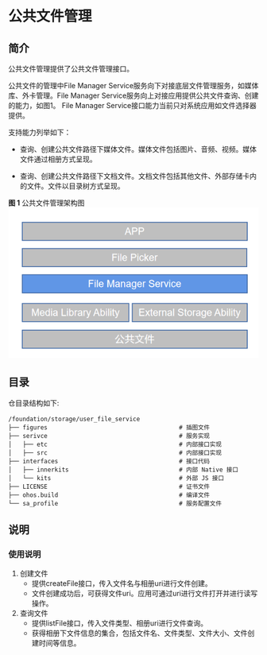 # 公共文件管理<a name="ZH-CN_TOPIC_0000001147574647"></a>

## 简介<a name="section1158716411637"></a>

公共文件管理提供了公共文件管理接口。

公共文件的管理中File Manager Service服务向下对接底层文件管理服务，如媒体库、外卡管理。File Manager Service服务向上对接应用提供公共文件查询、创建的能力，如图1。 File Manager Service接口能力当前只对系统应用如文件选择器提供。

支持能力列举如下：
- 查询、创建公共文件路径下媒体文件。媒体文件包括图片、音频、视频。媒体文件通过相册方式呈现。

- 查询、创建公共文件路径下文档文件。文档文件包括其他文件、外部存储卡内的文件。文件以目录树方式呈现。

**图 1**  公共文件管理架构图<a name="fig174088216114"></a>
![](figures/user_file_manager.png "公共文件管理架构图")

## 目录<a name="section161941989596"></a>

仓目录结构如下:
```
/foundation/storage/user_file_service
├── figures                                     # 插图文件
├── serivce                                     # 服务实现
│   ├── etc                                     # 内部接口实现
│   ├── src                                     # 内部接口实现
├── interfaces                                  # 接口代码
│   ├── innerkits                               # 内部 Native 接口
│   └── kits                                    # 外部 JS 接口
├── LICENSE                                     # 证书文件
├── ohos.build                                  # 编译文件
└── sa_profile                                  # 服务配置文件
```
## 说明<a name="guide"></a>
### 使用说明<a name="usage-guidelines"></a>
1. 创建文件
   - 提供createFile接口，传入文件名与相册uri进行文件创建。
   - 文件创建成功后，可获得文件uri。应用可通过uri进行文件打开并进行读写操作。
2. 查询文件
   - 提供listFile接口，传入文件类型、相册uri进行文件查询。
   - 获得相册下文件信息的集合，包括文件名、文件类型、文件大小、文件创建时间等信息。
